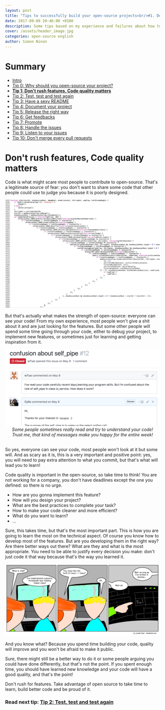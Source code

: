 ```yaml
---
layout: post
title: "Tips to successfully build your open-source projects<br/>#1. Don't rush features, Code quality matters"
date: 2017-09-09 20:46:00 +0100
description: Some tips based on my experience and failures about how to successfully build an open-source project
cover: /assets/header_image.jpg
categories: open-source english
author: Simon Ninon
---
```


# Summary
* [Intro](/2017/09/09/tips-to-build-your-open-source-projects-intro.html)
* [Tip 0: Why should you open-source your project?](/2017/09/09/tips-to-build-your-open-source-projects-tip00-why.html)
* **[Tip 1: Don't rush features, Code quality matters](/2017/09/09/tips-to-build-your-open-source-projects-tip01-quality.html)**
* [Tip 2: Test, test and test again](/2017/09/09/tips-to-build-your-open-source-projects-tip02-test.html)
* [Tip 3: Have a sexy README](/2017/09/09/tips-to-build-your-open-source-projects-tip03-sexy-readme.html)
* [Tip 4: Document your project](/2017/09/09/tips-to-build-your-open-source-projects-tip04-document.html)
* [Tip 5: Release the right way](/2017/09/09/tips-to-build-your-open-source-projects-tip05-release.html)
* [Tip 6: Get feedbacks](/2017/09/09/tips-to-build-your-open-source-projects-tip06-feedbacks.html)
* [Tip 7: Promote](/2017/09/09/tips-to-build-your-open-source-projects-tip07-promote.html)
* [Tip 8: Handle the issues](/2017/09/09/tips-to-build-your-open-source-projects-tip08-handle-issues.html)
* [Tip 9: Listen to your issues](/2017/09/09/tips-to-build-your-open-source-projects-tip09-listen-issues.html)
* [Tip 10: Don't merge every pull requests](/2017/09/09/tips-to-build-your-open-source-projects-tip10-pull-requests.html)


# Don't rush features, Code quality matters
Code is what might scare most people to contribute to open-source.
That's a legitimate source of fear: you don't want to share some code that other people could use to judge you because it is poorly designed.

<img src="/assets/tips_to_build_your_open_source_projects/nested.png" title="poorly designed code"/>

But that's actually what makes the strength of open-source: everyone can see your code!
From my own experience, most people won't give a shit about it and are just looking for the features.
But some other people will spend some time going through your code, either to debug your project, to implement new features, or sometimes just for learning and getting inspiration from it.

<img src="/assets/tips_to_build_your_open_source_projects/read_code.png" title="someone got through my code"/>
<div style="width:100%;font-style:italic;text-align:center">Some people sometimes really read and try to understand your code!<br/>Trust me, that kind of messages make you happy for the entire week!</div>
<br/>

So yes, everyone can see your code, most people won't look at it but some will.
And as scary as it is, this is a very important and positive point: yes, you will need to pay extra attention to what you commit, but that's what will lead you to learn!

Code quality is important in the open-source, so take time to think!
You are not working for a company, you don't have deadlines except the one you defined: so there is no urge.

* How are you gonna implement this feature?
* How will you design your project?
* What are the best practices to complete your task?
* How to make your code cleaner and more efficient?
* What do you want to learn?
* ...

Sure, this takes time, but that's the most important part.
This is how you are going to learn the most on the technical aspect.
Of course you know how to develop most of the features. But are you developing them in the right way? Are there better ways out there? What are they and what is the most appropriate.
You need to be able to justify every decision you make: don't just code it that way because that's the way you learned it.

<img src="/assets/tips_to_build_your_open_source_projects/best_practice.png" title="best practice strip"/>

And you know what? Because you spend time building your code, quality will improve and you won't be afraid to make it public.

Sure, there might still be a better way to do it or some people arguing you could have done differently, but that's not the point.
If you spent enough time, you should have learned new knowledge and your code will have a good quality, and that's the point!

Don't rush for features.
Take advantage of open source to take time to learn, build better code and be proud of it.

### Read next tip: [Tip 2: Test, test and test again](/2017/09/09/tips-to-build-your-open-source-projects-tip02-test.html)
